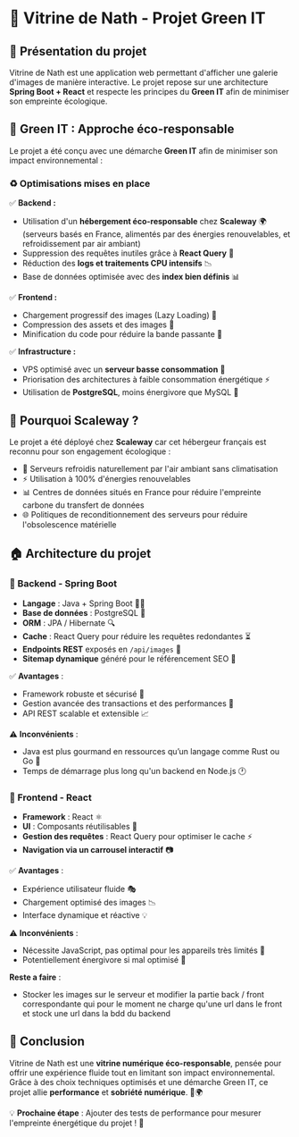 # 🌱 Vitrine de Nath - Projet Green IT

## 📌 Présentation du projet
Vitrine de Nath est une application web permettant d'afficher une galerie d'images de manière interactive. Le projet repose sur une architecture **Spring Boot + React** et respecte les principes du **Green IT** afin de minimiser son empreinte écologique.

## 🌳 Green IT : Approche éco-responsable
Le projet a été conçu avec une démarche **Green IT** afin de minimiser son impact environnemental :

### ♻️ Optimisations mises en place
✅ **Backend :**
- Utilisation d'un **hébergement éco-responsable** chez **Scaleway** 🌍 (serveurs basés en France, alimentés par des énergies renouvelables, et refroidissement par air ambiant)
- Suppression des requêtes inutiles grâce à **React Query** 🔄
- Réduction des **logs et traitements CPU intensifs** 📉
- Base de données optimisée avec des **index bien définis** 📊

✅ **Frontend :**
- Chargement progressif des images (Lazy Loading) 🎯
- Compression des assets et des images 🎦
- Minification du code pour réduire la bande passante 📡

✅ **Infrastructure :**
- VPS optimisé avec un **serveur basse consommation** 🔌
- Priorisation des architectures à faible consommation énergétique ⚡
- Utilisation de **PostgreSQL**, moins énergivore que MySQL 🔋

## 🏡 Pourquoi Scaleway ?
Le projet a été déployé chez **Scaleway** car cet hébergeur français est reconnu pour son engagement écologique :
- 🌿 Serveurs refroidis naturellement par l'air ambiant sans climatisation 
- ⚡ Utilisation à 100% d'énergies renouvelables 
- 📊 Centres de données situés en France pour réduire l'empreinte carbone du transfert de données
- 🌐 Politiques de reconditionnement des serveurs pour réduire l'obsolescence matérielle

## 🏠 Architecture du projet
### 🔹 Backend - Spring Boot
- **Langage** : Java + Spring Boot 🧑‍💻
- **Base de données** : PostgreSQL 🐄️
- **ORM** : JPA / Hibernate 🔍
- **Cache** : React Query pour réduire les requêtes redondantes ⏳
- **Endpoints REST** exposés en `/api/images` 📡
- **Sitemap dynamique** généré pour le référencement SEO 🔎

✅ **Avantages** :
- Framework robuste et sécurisé 🚀
- Gestion avancée des transactions et des performances 🔄
- API REST scalable et extensible 📈

⚠️ **Inconvénients** :
- Java est plus gourmand en ressources qu’un langage comme Rust ou Go 🏈️
- Temps de démarrage plus long qu'un backend en Node.js 🕐

### 🔹 Frontend - React
- **Framework** : React ⚛️
- **UI** : Composants réutilisables 🎨
- **Gestion des requêtes** : React Query pour optimiser le cache ⚡
- **Navigation via un carrousel interactif** 📷

✅ **Avantages** :
- Expérience utilisateur fluide 🎭
- Chargement optimisé des images 📉
- Interface dynamique et réactive 💡

⚠️ **Inconvénients** :
- Nécessite JavaScript, pas optimal pour les appareils très limités 🏢
- Potentiellement énergivore si mal optimisé 🔋

**Reste a faire** :
- Stocker les images sur le serveur et modifier la partie back / front correspondante qui pour le moment ne charge qu'une url dans le front et stock une url dans la bdd du backend

## 📜 Conclusion
Vitrine de Nath est une **vitrine numérique éco-responsable**, pensée pour offrir une expérience fluide tout en limitant son impact environnemental. Grâce à des choix techniques optimisés et une démarche Green IT, ce projet allie **performance** et **sobriété numérique**. 🚀🌍

💡 **Prochaine étape** : Ajouter des tests de performance pour mesurer l'empreinte énergétique du projet ! 🔬

